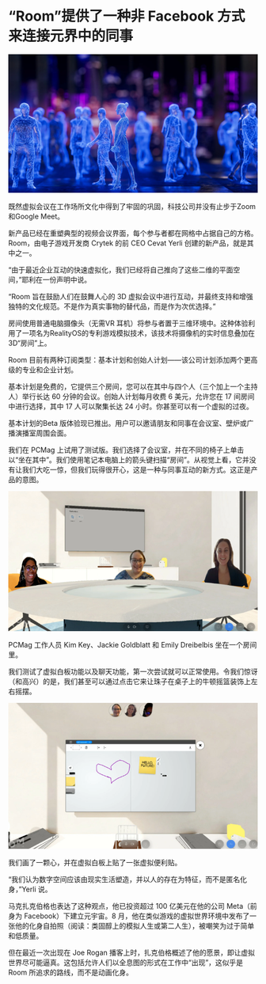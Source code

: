 # “Room”提供了一种非 Facebook 方式来连接元界中的同事




![图片](66.png)



既然虚拟会议在工作场所文化中得到了牢固的巩固，科技公司并没有止步于Zoom和Google Meet。

新产品已经在重塑典型的视频会议界面，每个参与者都在网格中占据自己的方格。Room，由电子游戏开发商 Crytek 的前 CEO Cevat Yerli 创建的新产品，就是其中之一。

“由于最近企业互动的快速虚拟化，我们已经将自己推向了这些二维的平面空间，”耶利在一份声明中说。

“Room 旨在鼓励人们在鼓舞人心的 3D 虚拟会议中进行互动，并最终支持和增强独特的文化规范。不是作为真实事物的替代品，而是作为次优选择。”

房间使用普通电脑摄像头（无需VR 耳机）将参与者置于三维环境中。这种体验利用了一项名为RealityOS的专利游戏模拟技术，该技术将摄像机的实时信息叠加在 3D“房间”上。

Room 目前有两种订阅类型：基本计划和创始人计划——该公司计划添加两个更高级的专业和企业计划。

基本计划是免费的，它提供三个房间，您可以在其中与四个人（三个加上一个主持人）举行长达 60 分钟的会议。创始人计划每月收费 6 美元，允许您在 17 间房间中进行选择，其中 17 人可以聚集长达 24 小时。你甚至可以有一个虚拟的过夜。

基本计划的Beta 版体验现已推出。用户可以邀请朋友和同事在会议室、壁炉或广播演播室周围会面。

我们在 PCMag 上试用了测试版。我们选择了会议室，并在不同的椅子上单击以“坐在其中”。我们使用笔记本电脑上的箭头键扫描“房间”。从视觉上看，它并没有让我们大吃一惊，但我们玩得很开心，这是一种与同事互动的新方式。这正是产品的意图。

![三名女性坐在会议室桌子旁的虚拟现实体验。](67.png)

PCMag 工作人员 Kim Key、Jackie Goldblatt 和 Emily Dreibelbis 坐在一个房间里。

我们测试了虚拟白板功能以及聊天功能，第一次尝试就可以正常使用。令我们惊讶（和高兴）的是，我们甚至可以通过点击它来让珠子在桌子上的牛顿摇篮装饰上左右摇摆。

![虚拟会议室中的白板](68.png)

我们画了一颗心，并在虚拟白板上贴了一张虚拟便利贴。

“我们认为数字空间应该由现实生活塑造，并以人的存在为特征，而不是匿名化身，”Yerli 说。

马克扎克伯格也表达了这种观点，他已投资超过 100 亿美元在他的公司 Meta（前身为 Facebook）下建立元宇宙。8 月，他在类似游戏的虚拟世界环境中发布了一张他的化身自拍照（阅读：类固醇上的模拟人生或第二人生），被嘲笑为过于简单和低质量。

但在最近一次出现在 Joe Rogan 播客上时，扎克伯格概述了他的愿景，即让虚拟世界尽可能逼真。这包括允许人们以全息图的形式在工作中“出现”，这似乎是 Room 所追求的路线，而不是动画化身。
